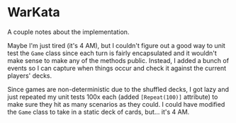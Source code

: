 # WarKata
 
A couple notes about the implementation. 

Maybe I'm just tired (it's 4 AM), but I couldn't figure out a good way to unit test the `Game` class since each turn is fairly encapsulated and it wouldn't make sense to make any of the methods public.  Instead, I added a bunch of events so I can capture when things occur and check it against the current players' decks.

Since games are non-deterministic due to the shuffled decks, I got lazy and just repeated my unit tests 100x each (added `[Repeat(100)]` attribute) to make sure they hit as many scenarios as they could. I could have modified the `Game` class to take in a static deck of cards, but... it's 4 AM.
